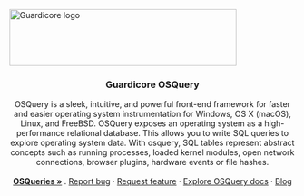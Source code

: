 <p align="left">
  <a href="https://www.guardicore.com/">
    <img src="https://www.guardicore.com/wp-content/uploads/2019/02/guardicore-press-releases-logo-banner2-845x200-1.jpg" alt="Guardicore logo" width="400" height="100">
  </a>
</p>
<h3 align="center">Guardicore OSQuery</h3>

<p align="center">
OSQuery is a sleek, intuitive, and powerful front-end framework for faster and easier operating system instrumentation for Windows, OS X (macOS), Linux, and FreeBSD. 
OSQuery exposes an operating system as a high-performance relational database. This allows you to write SQL queries to explore operating system data. 
With osquery, SQL tables represent abstract concepts such as running processes, loaded kernel modules, open network connections, browser plugins, hardware events or file hashes.
  <br>
  <br>
  <a href="https://github.com/elibeker/osquery/osquries"><strong>OSQueries »</strong></a>
  .
  <a href="https://github.com/elibeker/osquery/issues/new?template=bug_report.md">Report bug</a>
  ·
  <a href="https://github.com/elibeker/osquery/issues/new?template=feature_request.md">Request feature</a>
  ·
  <a href="https://github.com/elibeker/osquery/docs">Explore OSQuery docs</a>
  ·
  <a href="https://blog.guardicore.com/">Blog</a>
</p>


